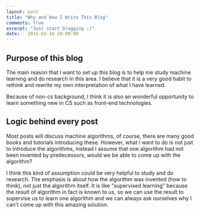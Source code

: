```yaml
---
layout: post
title: "Why and How I Write This Blog"
comments: true
excerpt: "Just start blogging :)"
date:   2015-03-16 20:00:00
---
```


## Purpose of this blog
The main reason that I want to set up this blog is to help me study machine learning and do research in this area. I believe that it is a very good habit to rethink and rewrite my own interpretation of what I have learned.


Because of non-cs background, I think it is also an wonderful opportunity to learn something new in CS such as front-end technologies. 

## Logic behind every post
Most posts will discuss machine algorithms, of course, there are many good books and tutorials introducing these. However, what I want to do is not just to introduce the algorithms, instead I assume that one algorithm had not been invented by predecessors, would we be able to come up with the algorithm? 

I think this kind of assumption could be very helpful to study and do research. The emphasis is about how the algorithm was invented (how to think), not just the algorithm itself. It is like "supervised learning" because the result of algorithm in fact is known to us, so we can use the result to supervise us to learn one algorithm and we can always ask ourselves why I can't come up with this amazing solution.

